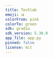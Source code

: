 ```yaml
---
title: Techlab
emoji: 📊
colorFrom: pink
colorTo: green
sdk: gradio
sdk_version: 5.30.0
app_file: app.py
pinned: false
license: mit
---
```

